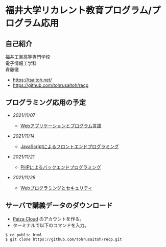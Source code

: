 # 福井大学リカレント教育プログラム/プログラム応用

## 自己紹介
福井工業高等専門学校  
電子情報工学科  
斉藤徹  
- https://tsaitoh.net/
- https://github.com/tohrusaitoh/recp

## プログラミング応用の予定
- *2021/11/07*
	- [Webアプリケーションとプログラム言語](https://tsaitoh.net/~t-saitoh/2021-11-recp/2021-11-07-recp-1.pdf)

- *2021/11/14*
	- [JavaScriptによるフロントエンドプログラミング](https://tsaitoh.net/~t-saitoh/2021-11-recp/2021-11-07-recp-2.pdf)

- *2021/11/21*
	- [PHPによるバックエンドプログラミング](https://tsaitoh.net/~t-saitoh/2021-11-recp/2021-11-07-recp-3.pdf)
	
- *2021/11/28*
	- [Webプログラミングとセキュリティ](https://tsaitoh.net/~t-saitoh/2021-11-recp/2021-11-07-recp-3.pdf)

## サーバで講義データのダウンロード

- [Paiza Cloud](https://paiza.cloud/ja/) のアカウントを作る。
- ターミナルで以下のコマンドを入力。
~~~
$ cd public_html
$ git clone https://github.com/tohrusaitoh/recp.git
~~~

